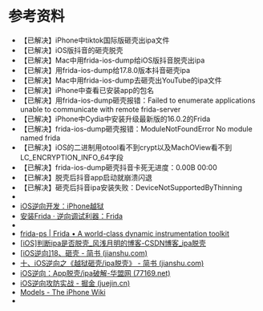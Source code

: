# 参考资料

* 【已解决】iPhone中tiktok国际版砸壳出ipa文件
* 【已解决】iOS版抖音的砸壳脱壳
* 【已解决】Mac中用frida-ios-dump给iOS版抖音脱壳出ipa
* 【已解决】用frida-ios-dump给17.8.0版本抖音砸壳ipa
* 【已解决】Mac中用frida-ios-dump去砸壳出YouTube的ipa文件
* 【已解决】iPhone中查看已安装app的包名
* 【已解决】用frida-ios-dump砸壳报错：Failed to enumerate applications unable to communicate with remote frida-server
* 【已解决】iPhone中Cydia中安装升级最新版的16.0.2的Frida
* 【已解决】frida-ios-dump砸壳报错：ModuleNotFoundError No module named frida
* 【已解决】iOS的二进制用otool看不到crypt以及MachOView看不到LC_ENCRYPTION_INFO_64字段
* 【已解决】frida-ios-dump砸壳抖音卡死无进度：0.00B 00:00
* 【已解决】脱壳后抖音app启动就崩溃闪退
* 【已解决】砸壳后抖音ipa安装失败：DeviceNotSupportedByThinning
* 
* [iOS逆向开发：iPhone越狱](http://book.crifan.org/books/ios_re_iphone_jailbreak/website)
* [安装Frida · 逆向调试利器：Frida](https://book.crifan.org/books/reverse_debug_frida/website/install_upgrade/install_frida.html)
*  
* [frida-ps | Frida • A world-class dynamic instrumentation toolkit](https://frida.re/docs/frida-ps/)
* [[iOS]判断ipa是否脱壳_风浅月明的博客-CSDN博客_ipa脱壳](https://blog.csdn.net/wsyx768/article/details/124691420)
* [[iOS逆向]18、砸壳 - 简书 (jianshu.com)](https://www.jianshu.com/p/d2c5e5388d60)
* [十、iOS逆向之《越狱砸壳/ipa脱壳》 - 简书 (jianshu.com)](https://www.jianshu.com/p/1991854c65af)
* [iOS逆向：App脱壳/ipa破解-华盟网 (77169.net)](https://www.77169.net/html/28064.html)
* [iOS逆向攻防实战 - 掘金 (juejin.cn)](https://juejin.cn/post/7073109091320610829)
* [Models - The iPhone Wiki](https://www.theiphonewiki.com/wiki/Models)
* 
